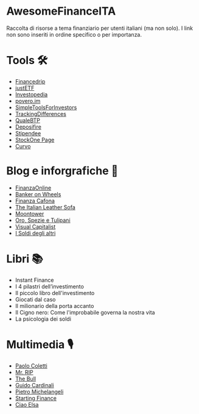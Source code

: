 # AwesomeFinanceITA
Raccolta di risorse a tema finanziario per utenti italiani (ma non solo). I link non sono inseriti in ordine specifico o per importanza.

# Tools 🛠️

- [Financedrip](https://www.financedrip.com/it/feed/)
- [justETF](https://www.justetf.com/it/)
- [Investopedia](https://www.investopedia.com/)
- [povero.im](https://www.povero.im/)
- [SimpleToolsForInvestors](https://www.simpletoolsforinvestors.eu/index.shtml)
- [TrackingDifferences](https://www.trackingdifferences.com/)
- [QualeBTP](https://www.qualebtp.it/)
- [Deposifire](https://deposifire.com/)
- [Stipendee](https://www.stipendee.it/)
- [StockOne Page](https://stockone.page/)
- [Curvo](https://curvo.eu/it)

# Blog e inforgrafiche 📃

- [FinanzaOnline](https://www.finanzaonline.com/)
- [Banker on Wheels](https://www.bankeronwheels.com/)
- [Finanza Cafona](https://finanzacafona.it/)
- [The Italian Leather Sofa](https://theitalianleathersofa.com/)
- [Moontower](https://moontower.substack.com/)
- [Oro, Spezie e Tulipani](https://orospezietulipani.blogspot.com/)
- [Visual Capitalist](https://www.visualcapitalist.com/)
- [I Soldi degli altri](https://isoldideglialtri.com/)

# Libri 📚

- Instant Finance
- I 4 pilastri dell’investimento
- Il piccolo libro dell'investimento
- Giocati dal caso
- Il milionario della porta accanto
- Il Cigno nero: Come l'improbabile governa la nostra vita
- La psicologia dei soldi

# Multimedia 🎙️

- [Paolo Coletti](https://www.youtube.com/@PaoloColetti)
- [Mr. RIP](https://www.youtube.com/@mr_rip)
- [The Bull](https://open.spotify.com/show/2cQw8L6e7XXA90K1LpZekV)
- [Guido Cardinali](https://www.youtube.com/@nanday_)
- [Pietro Michelangeli](https://www.youtube.com/@PietroMichelangeli)
- [Starting Finance](https://www.youtube.com/@StartingFinance)
- [Ciao Elsa](https://www.youtube.com/@CiaoElsa)
